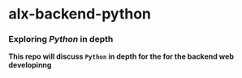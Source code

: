 # alx-backend-python

### Exploring *Python* in depth
**This repo will discuss `Python` in depth for the for the backend web developinng**